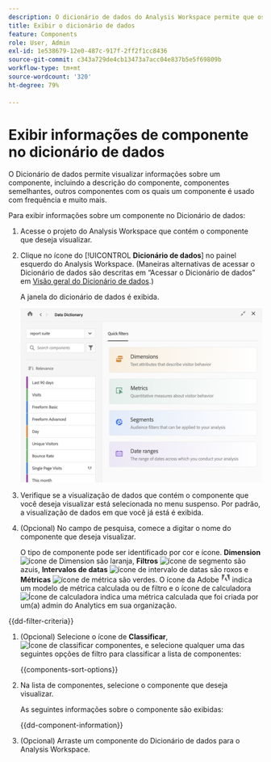 ```yaml
---
description: O dicionário de dados do Analysis Workspace permite que os usuários rastreiem e criem um catálogo dos vários componentes no Analysis Workspace, incluindo seu uso pretendido, quais estão aprovados, quais são duplicatas e assim por diante.
title: Exibir o dicionário de dados
feature: Components
role: User, Admin
exl-id: 1e538679-12e0-487c-917f-2ff2f1cc8436
source-git-commit: c343a729de4cb13473a7acc04e837b5e5f69809b
workflow-type: tm+mt
source-wordcount: '320'
ht-degree: 79%

---
```


# Exibir informações de componente no dicionário de dados

O Dicionário de dados permite visualizar informações sobre um componente, incluindo a descrição do componente, componentes semelhantes, outros componentes com os quais um componente é usado com frequência e muito mais.

Para exibir informações sobre um componente no Dicionário de dados:

1. Acesse o projeto do Analysis Workspace que contém o componente que deseja visualizar.

1. Clique no ícone do [!UICONTROL **Dicionário de dados**] no painel esquerdo do Analysis Workspace. (Maneiras alternativas de acessar o Dicionário de dados são descritas em “Acessar o Dicionário de dados” em [Visão geral do Dicionário de dados](/help/components/data-dictionary/data-dictionary-overview.md).)

   A janela do dicionário de dados é exibida.

   ![Janela Dicionário de dados mostrando filtros rápidos para Dimension, Métricas, Segmentos e Intervalos de datas](assets/data-dictionary.png)

   <!--double-check this screenshot. I mocked the admin view up a bit to get rid of the Dictionary health tab.-->

1. Verifique se a visualização de dados que contém o componente que você deseja visualizar está selecionada no menu suspenso. Por padrão, a visualização de dados em que você já está é exibida.

1. (Opcional) No campo de pesquisa, comece a digitar o nome do componente que deseja visualizar.

   O tipo de componente pode ser identificado por cor e ícone. **Dimension** ![ícone de Dimension](https://spectrum.adobe.com/static/icons/workflow_18/Smock_Data_18_N.svg) são laranja, **Filtros** ![ícone de segmento](https://spectrum.adobe.com/static/icons/workflow_18/Smock_Segmentation_18_N.svg) são azuis, **Intervalos de datas** ![ícone de intervalo de datas](https://spectrum.adobe.com/static/icons/workflow_18/Smock_Calendar_18_N.svg) são roxos e **Métricas** ![ícone de métrica](https://spectrum.adobe.com/static/icons/workflow_18/Smock_Event_18_N.svg) são verdes. O ícone da Adobe ![Ícone da Adobe](assets/default-calc-metric-icon.png) indica um modelo de métrica calculada ou de filtro e o ícone de calculadora ![Ícone de calculadora](https://spectrum.adobe.com/static/icons/workflow_18/Smock_Calculator_18_N.svg) indica uma métrica calculada que foi criada por um(a) admin do Analytics em sua organização.

{{dd-filter-criteria}}

1. (Opcional) Selecione o ícone de **Classificar**, ![Ícone de classificar componentes](https://spectrum.adobe.com/static/icons/workflow_18/Smock_SortOrderDown_18_N.svg), e selecione qualquer uma das seguintes opções de filtro para classificar a lista de componentes:

   {{components-sort-options}}

1. Na lista de componentes, selecione o componente que deseja visualizar.

   As seguintes informações sobre o componente são exibidas:

   {{dd-component-information}}

1. (Opcional) Arraste um componente do Dicionário de dados para o Analysis Workspace.
